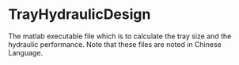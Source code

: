 # TrayHydraulicDesign
The matlab executable file which is to calculate the tray size and the hydraulic performance.
Note that these files are noted in Chinese Language.
